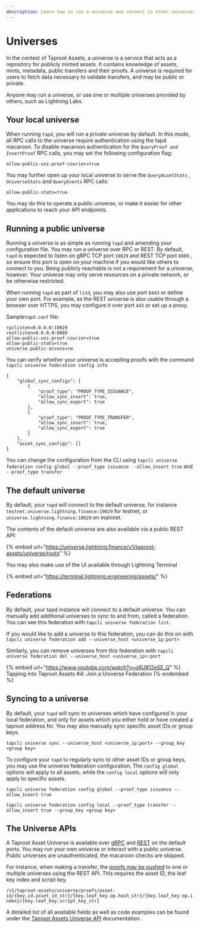 ```yaml
---
description: Learn how to run a universe and connect to other universes.
---
```


# Universes

In the context of Taproot Assets, a universe is a service that acts as a repository for publicly minted assets. It contains knowledge of assets, mints, metadata, public transfers and their proofs. A universe is required for users to fetch data necessary to validate transfers, and may be public or private.

Anyone may run a universe, or use one or multiple universes provided by others, such as Lightning Labs.

## Your local universe <a href="#docs-internal-guid-a793947b-7fff-5e06-ddbf-f64bd25da85f" id="docs-internal-guid-a793947b-7fff-5e06-ddbf-f64bd25da85f"></a>

When running `tapd`, you will run a private universe by default. In this mode, all RPC calls to the universe require authentication using the tapd macaroon. To disable macaroon authentication for the `QueryProof and InsertProof` RPC calls, you may set the following configuration flag:

```
allow-public-uni-proof-courier=true
```

You may further open up your local universe to serve the `QueryAssetStats` , `UniverseStats` and `QueryEvents` RPC calls:

```
allow-public-stats=true
```

You may do this to operate a public universe, or make it easier for other applications to reach your API endpoints.

## Running a public universe <a href="#docs-internal-guid-a793947b-7fff-5e06-ddbf-f64bd25da85f" id="docs-internal-guid-a793947b-7fff-5e06-ddbf-f64bd25da85f"></a>

Running a universe is as simple as running `tapd` and amending your configuration file. You may run a universe over RPC or REST. By default, `tapd` is expected to listen on gRPC TCP port `10029` and REST TCP port `8089` , so ensure this port is open on your machine if you would like others to connect to you. Being publicly reachable is not a requirement for a universe, however. Your universe may only serve resources on a private network, or be otherwise restricted.

When running `tapd` as part of `litd`, you may also use port `8443` or define your own port. For example, as the REST universe is also usable through a browser over HTTPS, you may configure it over port `443` or set up a proxy.

Sample`tapd.conf` file:

`rpclisten=0.0.0.0:10029`\
`restlisten=0.0.0.0:8089`\
`allow-public-uni-proof-courier=true`\
`allow-public-stats=true`\
`universe.public-access=rw`

You can verify whether your universe is accepting proofs with the command `tapcli universe federation config info`

```
{
    "global_sync_configs": [
        {
            "proof_type": "PROOF_TYPE_ISSUANCE",
            "allow_sync_insert": true,
            "allow_sync_export": true
        },
        {
            "proof_type": "PROOF_TYPE_TRANSFER",
            "allow_sync_insert": true,
            "allow_sync_export": true
        }
    ],
    "asset_sync_configs": []
}
```

You can change the configuration from the CLI using `tapcli universe federation config global --proof_type issuance --allow_insert true` and `--proof_type transfer`

## The default universe

By default, your `tapd` will connect to the default universe, for instance `testnet.universe.lightning.finance:10029` for testnet, or `universe.lightning.finance:10029` on mainnet.

The contents of the default universe are also available via a public REST API:

{% embed url="https://universe.lightning.finance/v1/taproot-assets/universe/roots" %}

You may also make use of the UI available through Lightning Terminal

{% embed url="https://terminal.lightning.engineering/assets/" %}

## Federations

By default, your tapd instance will connect to a default universe. You can manually add additional universes to sync to and from, called a federation. You can see this federation with `tapcli universe federation list`.

If you would like to add a universe to this federation, you can do this on with `tapcli universe federation add --universe_host <universe_ip:port>`

Similarly, you can remove universes from this federation with `tapcli universe federation del --universe_host <universe_ip>:port`

{% embed url="https://www.youtube.com/watch?v=o6U812eSE_Q" %}
Tapping into Taproot Assets #4: Join a Universe Federation
{% endembed %}

## Syncing to a universe

By default, your `tapd` will sync to universes which have configured in your local federation, and only for assets which you either hold or have created a taproot address for. You may also manually sync specific asset IDs or group keys.

`tapcli universe sync --universe_host <universe_ip:port> --group_key <group key>`

To configure your `tapd` to regularly sync to other asset IDs or group keys, you may use the universe federation configuration. The `config global` options will apply to all assets, while the `config local` options will only apply to specific assets.

`tapcli universe federation config global --proof_type issuance --allow_insert true`

`tapcli universe federation config local --proof_type transfer --allow_insert true --group_key <group key>`

## The Universe APIs

A Taproot Asset Universe is available over [gRPC](https://lightning.engineering/api-docs/api/taproot-assets/#grpc) and [REST](https://lightning.engineering/api-docs/api/taproot-assets/#rest) on the default ports. You may run your own universe or interact with a public universe. Public universes are unauthenticated, the macaroon checks are skipped.

For instance, when making a transfer, the [proofs may be pushed](https://lightning.engineering/api-docs/api/taproot-assets/universe/insert-proof) to one or multiple universes using the REST API. This requires the asset ID, the leaf key index and script key.

`/v1/taproot-assets/universe/proofs/asset-id/{key.id.asset_id_str}/{key.leaf_key.op.hash_str}/{key.leaf_key.op.index}/{key.leaf_key.script_key_str}`

A detailed list of all available fields as well as code examples can be found under the [Taproot Assets Universe API](https://lightning.engineering/api-docs/category/universe-service) documentation.
